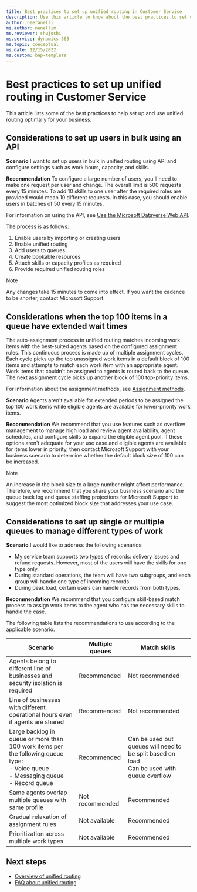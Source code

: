 ```yaml
---
title: Best practices to set up unified routing in Customer Service
description: Use this article to know about the best practices to set up unified routing in Customer Service and things to do and avoid for a successful implementation.
author: neeranelli
ms.author: nenellim
ms.reviewer: shujoshi
ms.service: dynamics-365
ms.topic: conceptual
ms.date: 12/15/2022
ms.custom: bap-template
---
```


# Best practices to set up unified routing in Customer Service

This article lists some of the best practices to help set up and use unified routing optimally for your business.

## Considerations to set up users in bulk using an API

**Scenario**
I want to set up users in bulk in unified routing using API and configure settings such as work hours, capacity, and skills.

**Recommendation**
To configure a large number of users, you'll need to make one request per user and change. The overall limit is 500 requests every 15 minutes. To add 10 skills to one user after the required roles are provided would mean 10 different requests. In this case, you should enable users in batches of 50 every 15 minutes.

For information on using the API, see [Use the Microsoft Dataverse Web API](/power-apps/developer/data-platform/webapi/overview).

The process is as follows:

1. Enable users by importing or creating users
1. Enable unified routing
1. Add users to queues
1. Create bookable resources
1. Attach skills or capacity profiles as required
1. Provide required unified routing roles

> [!NOTE]
> Any changes take 15 minutes to come into effect. If you want the cadence to be shorter, contact Microsoft Support.

## Considerations when the top 100 items in a queue have extended wait times

The auto-assignment process in unified routing matches incoming work items with the best-suited agents based on the configured assignment rules. This continuous process is made up of multiple assignment cycles. Each cycle picks up the top unassigned work items in a default block of 100 items and attempts to match each work item with an appropriate agent. Work items that couldn't be assigned to agents is routed back to the queue. The next assignment cycle picks up another block of 100 top-priority items.

For information about the assignment methods, see [Assignment methods](assignment-methods.md).

**Scenario**
Agents aren't available for extended periods to be assigned the top 100 work items while eligible agents are available for lower-priority work items.

**Recommendation**
We recommend that you use features such as overflow management to manage high load and review agent availability, agent schedules, and configure skills to expand the eligible agent pool. If these options aren't adequate for your use case and eligible agents are available for items lower in priority, then contact Microsoft Support with your business scenario to determine whether the default block size of 100 can be increased.

> [!NOTE]
> An increase in the block size to a large number might affect performance. Therefore, we recommend that you share your business scenario and the queue back log and queue staffing projections for Microsoft Support to suggest the most optimized block size that addresses your use case.

## Considerations to set up single or multiple queues to manage different types of work

**Scenario**
I would like to address the following scenarios:
- My service team supports two types of records: delivery issues and refund requests. However, most of the users will have the skills for one type only.
- During standard operations, the team will have two subgroups, and each group will handle one type of incoming records.
- During peak load, certain users can handle records from both types.

**Recommendation**
We recommend that you configure skill-based match process to assign work items to the agent who has the necessary skills to handle the case.

The following table lists the recommendations to use according to the applicable scenario.

|Scenario|Multiple queues|Match skills|
|---------|----------|---------|
|Agents belong to different line of businesses and security isolation is required|Recommended| Not recommended|
|Line of businesses with different operational hours even if agents are shared|Recommended| Not recommended|
|Large backlog in queue or more than 100 work items per the following queue type:<br> - Voice queue<br> - Messaging queue<br>- Record queue |Recommended| Can be used but queues will need to be split based on load<br>Can be used with queue overflow|
|Same agents overlap multiple queues with same profile| Not recommended| Recommended|
|Gradual relaxation of assignment rules| Not available| Recommended|
|Prioritization across multiple work types| Not available | Recommended|

## Next steps

- [Overview of unified routing](overview-unified-routing.md)  
- [FAQ about unified routing](unified-routing-faqs.md)

